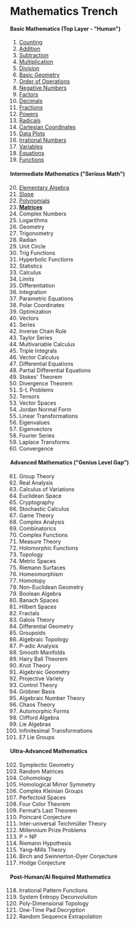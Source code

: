 # **Mathematics Trench**

#### **Basic Mathematics (Top Layer - "Human")**
1. [Counting](https://github.com/aw-junaid/Quantum-Mechanics/blob/main/Math%20101/articles/Counting.md)
2. [Addition](https://github.com/aw-junaid/Quantum-Mechanics/blob/main/Math%20101/articles/Addition.md)
3. [Subtraction](https://github.com/aw-junaid/Quantum-Mechanics/blob/main/Math%20101/articles/Subtraction.md)
4. [Multiplication](https://github.com/aw-junaid/Quantum-Mechanics/blob/main/Math%20101/articles/Multiplication.md)
5. [Division](https://github.com/aw-junaid/Quantum-Mechanics/blob/main/Math%20101/articles/Division.md)
6. [Basic Geometry](https://github.com/aw-junaid/Quantum-Mechanics/blob/main/Math%20101/articles/Basic%20Geometry.md)
7. [Order of Operations](https://github.com/aw-junaid/Quantum-Mechanics/blob/main/Math%20101/articles/Order%20of%20Operations.md)
8. [Negative Numbers](https://github.com/aw-junaid/Quantum-Mechanics/blob/main/Math%20101/articles/Negative%20Numbers.md)
9. [Factors](https://github.com/aw-junaid/Quantum-Mechanics/blob/main/Math%20101/articles/Factors.md)
10. [Decimals](https://github.com/aw-junaid/Quantum-Mechanics/blob/main/Math%20101/articles/Decimals.md)
11. [Fractions](https://github.com/aw-junaid/Quantum-Mechanics/blob/main/Math%20101/articles/Fractions.md)
12. [Powers](https://github.com/aw-junaid/Quantum-Mechanics/blob/main/Math%20101/articles/Powers.md)
13. [Radicals](https://github.com/aw-junaid/Quantum-Mechanics/blob/main/Math%20101/articles/Radicals.md)
14. [Cartesian Coordinates](https://github.com/aw-junaid/Quantum-Mechanics/blob/main/Math%20101/articles/Cartesian%20Coordinates.md)
15. [Data Plots](https://github.com/aw-junaid/Quantum-Mechanics/blob/main/Math%20101/articles/Data%20Plots.md)
16. [Irrational Numbers](https://github.com/aw-junaid/Quantum-Mechanics/blob/main/Math%20101/articles/Irrational%20Numbers.md)
17. [Variables](https://github.com/aw-junaid/Quantum-Mechanics/blob/main/Math%20101/articles/Variables.md)
18. [Equations](https://github.com/aw-junaid/Quantum-Mechanics/blob/main/Math%20101/articles/Equations.md)
19. [Functions](https://github.com/aw-junaid/Quantum-Mechanics/blob/main/Math%20101/articles/Functions.md)

#### **Intermediate Mathematics ("Serious Math")**
20. [Elementary Algebra](https://github.com/aw-junaid/Quantum-Mechanics/blob/main/Math%20101/articles/Elementary%20Algebra.md)
21. [Slope](https://github.com/aw-junaid/Quantum-Mechanics/blob/main/Math%20101/articles/Slope.md)
22. [Polynomials](https://github.com/aw-junaid/Quantum-Mechanics/blob/main/Math%20101/articles/Polynomials.md)
23. [**Matrices**](https://github.com/aw-junaid/Quantum-Mechanics/blob/main/Math%20101/articles/Matrices.md)
24. Complex Numbers
25. Logarithms
26. Geometry
27. Trigonometry
28. Radian
29. Unit Circle
30. Trig Functions
31. Hyperbolic Functions
32. Statistics
33. Calculus
34. Limits
35. Differentiation
36. Integration
37. Parametric Equations
38. Polar Coordinates
39. Optimization
40. Vectors
41. Series
42. Inverse Chain Rule
43. Taylor Series
44. Multivariable Calculus
45. Triple Integrals
46. Vector Calculus
47. Differential Equations
48. Partial Differential Equations
49. Stokes' Theorem
50. Divergence Theorem
51. S-L Problems
52. Tensors
53. Vector Spaces
54. Jordan Normal Form
55. Linear Transformations
56. Eigenvalues
57. Eigenvectors
58. Fourier Series
59. Laplace Transforms
60. Convergence

#### **Advanced Mathematics ("Genius Level Gap")**
61. Group Theory
62. Real Analysis
63. Calculus of Variations
64. Euclidean Space
65. Cryptography
66. Stochastic Calculus
67. Game Theory
68. Complex Analysis
69. Combinatorics
70. Complex Functions
71. Measure Theory
72. Holomorphic Functions
73. Topology
74. Metric Spaces
75. Riemann Surfaces
76. Homeomorphism
77. Homotopy
78. Non-Euclidean Geometry
79. Boolean Algebra
80. Banach Spaces
81. Hilbert Spaces
82. Fractals
83. Galois Theory
84. Differential Geometry
85. Groupoids
86. Algebraic Topology
87. P-adic Analysis
88. Smooth Manifolds
89. Hairy Ball Theorem
90. Knot Theory
91. Algebraic Geometry
92. Projective Variety
93. Control Theory
94. Gröbner Basis
95. Algebraic Number Theory
96. Chaos Theory
97. Automorphic Forms
98. Clifford Algebra
99. Lie Algebras
100. Infinitesimal Transformations
101. E7 Lie Groups

#### **Ultra-Advanced Mathematics**
102. Symplectic Geometry
103. Random Matrices
104. Cohomology
105. Homological Mirror Symmetry
106. Complex Kleinian Groups
107. Perfectoid Spaces
108. Four Color Theorem
109. Fermat’s Last Theorem
110. Poincaré Conjecture
111. Inter-universal Teichmüller Theory
112. Millennium Prize Problems
113. P = NP
114. Riemann Hypothesis
115. Yang–Mills Theory
116. Birch and Swinnerton-Dyer Conjecture
117. Hodge Conjecture

#### **Post-Human/AI Required Mathematics**
118. Irrational Pattern Functions
119. System Entropy Deconvolution
120. Poly-Dimensional Topology
121. One-Time Pad Decryption
122. Random Sequence Extrapolation
